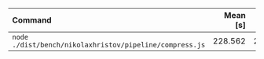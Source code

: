 | Command | Mean [s] | Min [s] | Max [s] | Relative |
|:---|---:|---:|---:|---:|
| `node ./dist/bench/nikolaxhristov/pipeline/compress.js` | 228.562 | 228.562 | 228.562 | 1.00 |
